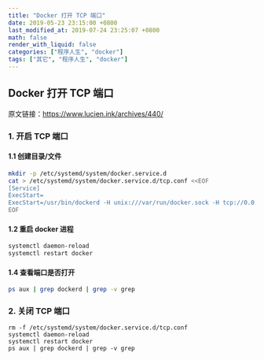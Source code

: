 ```yaml
---
title: "Docker 打开 TCP 端口"
date: 2019-05-23 23:15:00 +0800
last_modified_at: 2019-07-24 23:25:07 +0800
math: false
render_with_liquid: false
categories: ["程序人生", "docker"]
tags: ["其它", "程序人生", "docker"]
---
```


## Docker 打开 TCP 端口

原文链接：https://www.lucien.ink/archives/440/

### 1. 开启 TCP 端口

#### 1.1 创建目录/文件

```bash
mkdir -p /etc/systemd/system/docker.service.d
cat > /etc/systemd/system/docker.service.d/tcp.conf <<EOF
[Service]
ExecStart=
ExecStart=/usr/bin/dockerd -H unix:///var/run/docker.sock -H tcp://0.0.0.0:2375
EOF
```

#### 1.2 重启 docker 进程

```bash
systemctl daemon-reload
systemctl restart docker
```

#### 1.4 查看端口是否打开

```bash
ps aux | grep dockerd | grep -v grep
```

### 2. 关闭 TCP 端口

```
rm -f /etc/systemd/system/docker.service.d/tcp.conf
systemctl daemon-reload
systemctl restart docker
ps aux | grep dockerd | grep -v grep
```